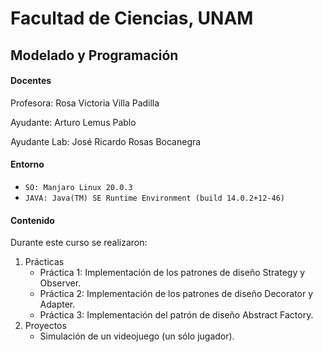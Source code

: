 # Facultad de Ciencias, UNAM 

## Modelado y Programación

#### Docentes
Profesora: Rosa Victoria Villa Padilla

Ayudante: Arturo Lemus Pablo

Ayudante Lab: José Ricardo Rosas Bocanegra

#### Entorno 
* `SO: Manjaro Linux 20.0.3`
* `JAVA: Java(TM) SE Runtime Environment (build 14.0.2+12-46)`

#### Contenido 

Durante este curso se realizaron:
1. Prácticas
   * Práctica 1: Implementación de los patrones de diseño Strategy y Observer. 
   * Práctica 2: Implementación de los patrones de diseño Decorator y Adapter. 
   * Práctica 3: Implementación del patrón de diseño Abstract Factory. 
2. Proyectos
   * Simulación de un videojuego (un sólo jugador).
